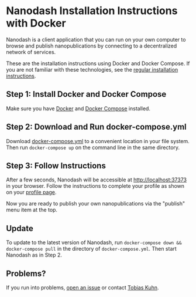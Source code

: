Nanodash Installation Instructions with Docker
===============================================

Nanodash is a client application that you can run on your own computer to browse and publish nanopublications by connecting to a decentralized network of services.

These are the installation instructions using Docker and Docker Compose.
If you are not familiar with these technologies, see the [regular installation instructions](INSTALL.md).


## Step 1: Install Docker and Docker Compose

Make sure you have [Docker](https://www.docker.com/) and [Docker Compose](https://docs.docker.com/compose/) installed.


## Step 2: Download and Run docker-compose.yml

Download [docker-compose.yml](docker-compose.yml) to a convenient location in your file system.
Then run `docker-compose up` on the command line in the same directory.


## Step 3: Follow Instructions

After a few seconds, Nanodash will be accessible at [http://localhost:37373](http://localhost:37373) in your browser.
Follow the instructions to complete your profile as shown on your [profile page](http://localhost:37373/profile).

Now you are ready to publish your own nanopublications via the "publish" menu item at the top.


## Update

To update to the latest version of Nanodash, run `docker-compose down && docker-compose pull` in the directory of `docker-compose.yml`. Then start Nanodash as in Step 2.


## Problems?

If you run into problems, [open an issue](https://github.com/knowledgepixels/nanodash/issues) or contact [Tobias Kuhn](mailto:kuhntobias@gmail.com).
